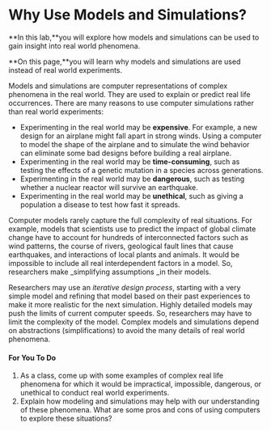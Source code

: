 # Why Use Models and Simulations?

**In this lab,**you will explore how models and simulations can be used to gain insight into real world phenomena.

**On this page,**you will learn why models and simulations are used instead of real world experiments.

Models and simulations are computer representations of complex phenomena in the real world. They are used to explain or predict real life occurrences. There are many reasons to use computer simulations rather than real world experiments:

* Experimenting in the real world may be **expensive**. For example, a new design for an airplane might fall apart in strong winds. Using a computer to model the shape of the airplane and to simulate the wind behavior can eliminate some bad designs before building a real airplane.
* Experimenting in the real world may be **time-consuming**, such as testing the effects of a genetic mutation in a species across generations.
* Experimenting in the real world may be **dangerous**, such as testing whether a nuclear reactor will survive an earthquake.
* Experimenting in the real world may be **unethical**, such as giving a population a disease to test how fast it spreads.



Computer models rarely capture the full complexity of real situations. For example, models that scientists use to predict the impact of global climate change have to account for hundreds of interconnected factors such as wind patterns, the course of rivers, geological fault lines that cause earthquakes, and interactions of local plants and animals. It would be impossible to include all real interdependent factors in a model. So, researchers make _simplifying assumptions _in their models.

Researchers may use an _iterative design process_, starting with a very simple model and refining that model based on their past experiences to make it more realistic for the next simulation. Highly detailed models may push the limits of current computer speeds. So, researchers may have to limit the complexity of the model. Complex models and simulations depend on abstractions \(simplifications\) to avoid the many details of real world phenomena.

#### For You To Do

1. As a class, come up with some examples of complex real life phenomena for which it would be impractical, impossible, dangerous, or unethical to conduct real world experiments.
2. Explain how modeling and simulations may help with our understanding of these phenomena. What are some pros and cons of using computers to explore these situations?



